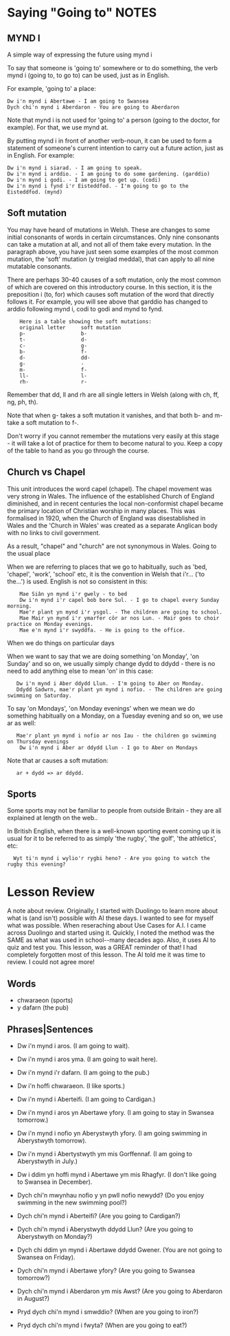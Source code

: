 # Saying "Going to" NOTES

## MYND I
A simple way of expressing the future using mynd i

To say that someone is 'going to' somewhere or to do something, the verb mynd i (going to, to go to) can be used, just as in English.

For example, 'going to' a place:

    Dw i'n mynd i Abertawe - I am going to Swansea
    Dych chi'n mynd i Aberdaron - You are going to Aberdaron

Note that mynd i is not used for 'going to' a person (going to the doctor, for example). For that, we use mynd at.

By putting mynd i in front of another verb-noun, it can be used to form a statement of someone's current intention to carry out a future action, just as in English. For example:

    Dw i'n mynd i siarad. - I am going to speak.
    Dw i'n mynd i arddio. - I am going to do some gardening. (garddio)
    Dw i'n mynd i godi. - I am going to get up. (codi)
    Dw i'n mynd i fynd i'r Eisteddfod. - I'm going to go to the Eisteddfod. (mynd)

## Soft mutation

You may have heard of mutations in Welsh. These are changes to some initial consonants of words in certain circumstances. Only nine consonants can take a mutation at all, and not all of them take every mutation. In the paragraph above, you have just seen some examples of the most common mutation, the 'soft' mutation (y treiglad meddal), that can apply to all nine mutatable consonants.

There are perhaps 30-40 causes of a soft mutation, only the most common of which are covered on this introductory course. In this section, it is the preposition i (to, for) which causes soft mutation of the word that directly follows it. For example, you will see above that garddio has changed to arddio following mynd i, codi to godi and mynd to fynd.

        Here is a table showing the soft mutations:
        original letter 	soft mutation
        p- 	                b-
        t- 	                d-
        c- 	                g-
        b- 	                f-
        d- 	                dd-
        g- 	                -
        m-              	f-
        ll-             	l-
        rh-             	r-

Remember that dd, ll and rh are all single letters in Welsh (along with ch, ff, ng, ph, th).

Note that when g- takes a soft mutation it vanishes, and that both b- and m- take a soft mutation to f-.

Don't worry if you cannot remember the mutations very easily at this stage - it will take a lot of practice for them to become natural to you. Keep a copy of the table to hand as you go through the course.

## Church vs Chapel

This unit introduces the word capel (chapel). The chapel movement was very strong in Wales. The influence of the established Church of England diminished, and in recent centuries the local non-conformist chapel became the primary location of Christian worship in many places. This was formalised in 1920, when the Church of England was disestablished in Wales and the 'Church in Wales' was created as a separate Anglican body with no links to civil government.

As a result, "chapel" and "church" are not synonymous in Wales.
Going to the usual place

When we are referring to places that we go to habitually, such as 'bed, 'chapel', 'work', 'school' etc, it is the convention in Welsh that i'r... ('to the...') is used. English is not so consistent in this:

        Mae Siân yn mynd i'r gwely - to bed
        Dw i'n mynd i'r capel bob bore Sul. - I go to chapel every Sunday morning.
        Mae'r plant yn mynd i'r ysgol. - The children are going to school.
        Mae Mair yn mynd i'r ymarfer côr ar nos Lun. - Mair goes to choir practice on Monday evenings.
        Mae e'n mynd i'r swyddfa. - He is going to the office.

When we do things on particular days

When we want to say that we are doing something 'on Monday', 'on Sunday' and so on, we usually simply change dydd to ddydd - there is no need to add anything else to mean 'on' in this case:

       Dw i'n mynd i Aber ddydd Llun. - I'm going to Aber on Monday.
       Ddydd Sadwrn, mae'r plant yn mynd i nofio. - The children are going swimming on Saturday.

To say 'on Mondays', 'on Monday evenings' when we mean we do something habitually on a Monday, on a Tuesday evening and so on, we use ar as well:

       Mae'r plant yn mynd i nofio ar nos Iau - the children go swimming on Thursday evenings
        Dw i'n mynd i Aber ar ddydd Llun - I go to Aber on Mondays

Note that ar causes a soft mutation:

       ar + dydd => ar ddydd.

## Sports

Some sports may not be familiar to people from outside Britain - they are all explained at length on the web..

In British English, when there is a well-known sporting event coming up it is usual for it to be referred to as simply 'the rugby', 'the golf', 'the athletics', etc:

      Wyt ti'n mynd i wylio'r rygbi heno? - Are you going to watch the rugby this evening?


# Lesson Review 
A note about review.  Originally, I started with Duolingo to learn more about what is (and isn't) possible with AI these days.  I wanted to see for myself what was possible.  When reseraching about Use Cases for A.I. I came across Duolingo and started using it.  Quickly, I noted the method was the SAME as what was used in school--many decades ago.  Also, it uses AI to quiz and test you.  This lesson, was a GREAT reminder of that!  I had completely forgotten most of this lesson.  The AI told me it was time to review.  I could not agree more!

## Words
* chwaraeon (sports)
* y dafarn (the pub) 


## Phrases|Sentences
* Dw i'n mynd i aros.  (I am going to wait). 
* Dw i'n mynd i aros yma.  (I am going to wait here).
* Dw i'n mynd i'r dafarn. (I am going to the pub.)
* Dw i'n hoffi chwaraeon.  (I like sports.) 
* Dw i'n mynd i Aberteifi.  (I am going to Cardigan.)
* Dw i'n mynd i aros yn Abertawe yfory. (I am going to stay in Swansea tomorrow.) 
* Dw i'n mynd i nofio yn Aberystwyth yfory. (I am going swimming in Aberystwyth tomorrow). 
* Dw i'n mynd i Abertystwyth ym mis Gorffennaf. (I am going to Aberystwyth in July.)
* Dw i ddim yn hoffi mynd i Abertawe ym mis Rhagfyr. (I don't like going to Swansea in December).

* Dych chi'n mwynhau nofio y yn pwll nofio newydd? (Do you enjoy swimming in the new swimming pool?)
* Dych chi'n mynd i Aberteifi? (Are you going to Cardigan?) 
* Dych chi'n mynd i Aberystwyth ddydd Llun? (Are you going to Aberystwyth on Monday?)
* Dych chi ddim yn mynd i Abertawe ddydd Gwener. (You are not going to Swansea on Friday). 
* Dych chi'n mynd i Abertawe yfory? (Are you going to Swansea tomorrow?)
* Dych chi'n mynd i Aberdaron ym mis Awst? (Are you going to Aberdaron in August?)

* Pryd dych chi'n mynd i smwddio?  (When are you going to iron?)
* Pryd dych chi'n mynd i fwyta? (When are you going to eat?)
